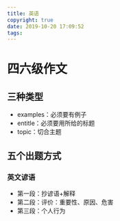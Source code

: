 ```yaml
---
title: 英语
copyright: true
date: 2019-10-20 17:09:52
tags:
---
```






# 四六级作文

## 三种类型

* examples：必须要有例子
* entitle：必须要用所给的标题
* topic：切合主题

## 五个出题方式

### 英文谚语

* 第一段：抄谚语+解释
* 第二段：评价：重要性、原因、危害
* 第三段：个人行为

